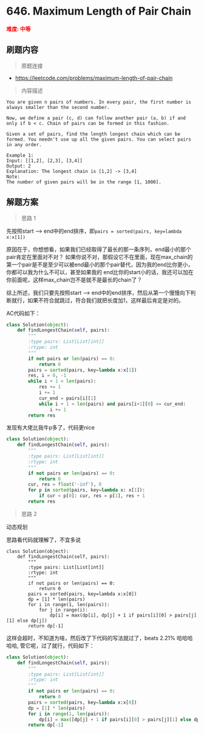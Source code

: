 #  646. Maximum Length of Pair Chain
**<font color=red>难度: 中等</font>**

## 刷题内容

> 原题连接

* https://leetcode.com/problems/maximum-length-of-pair-chain

> 内容描述

```
You are given n pairs of numbers. In every pair, the first number is always smaller than the second number.

Now, we define a pair (c, d) can follow another pair (a, b) if and only if b < c. Chain of pairs can be formed in this fashion.

Given a set of pairs, find the length longest chain which can be formed. You needn't use up all the given pairs. You can select pairs in any order.

Example 1:
Input: [[1,2], [2,3], [3,4]]
Output: 2
Explanation: The longest chain is [1,2] -> [3,4]
Note:
The number of given pairs will be in the range [1, 1000].
```

## 解题方案

> 思路 1

先按照start --> end中的end排序，即```pairs = sorted(pairs, key=lambda x:x[1])```

原因在于，你想想看，如果我们已经取得了最长的那一条序列，end最小的那个pair肯定在里面对不对？
如果你说不对，那假设它不在里面，现在max_chain的第一个pair是不是至少可以被end最小的那个pair替代，因为我的end比你更小，你都可以我为什么不可以，甚至如果我的
end比你的start小的话，我还可以加在你前面呢，这样max_chain岂不是就不是最长的chain了？

综上所述，我们只要先按照start --> end中的end排序，然后从第一个慢慢向下判断就行，如果不符合就跳过，符合我们就把长度加1，这样最后肯定是对的。

AC代码如下：


```python
class Solution(object):
    def findLongestChain(self, pairs):
        """
        :type pairs: List[List[int]]
        :rtype: int
        """
        if not pairs or len(pairs) == 0:
            return 0
        pairs = sorted(pairs, key=lambda x:x[1])
        res, i = 0, -1
        while i + 1 < len(pairs):
            res += 1
            i += 1
            cur_end = pairs[i][1]
            while i + 1 < len(pairs) and pairs[i+1][0] <= cur_end:
                i += 1
        return res
```

发现有大佬比我牛p多了，代码更nice

```python
class Solution(object):
    def findLongestChain(self, pairs):
        """
        :type pairs: List[List[int]]
        :rtype: int
        """
        if not pairs or len(pairs) == 0:
            return 0
        cur, res = float('-inf'), 0
        for p in sorted(pairs, key=lambda x: x[1]):
            if cur < p[0]: cur, res = p[1], res + 1
        return res
```




> 思路 2

动态规划

思路看代码就理解了，不宜多说



```
class Solution(object):
    def findLongestChain(self, pairs):
        """
        :type pairs: List[List[int]]
        :rtype: int
        """
        if not pairs or len(pairs) == 0:
            return 0
        pairs = sorted(pairs, key=lambda x:x[0])
        dp = [1] * len(pairs)
        for i in range(1, len(pairs)):
            for j in range(i):
                dp[i] = max(dp[i], dp[j] + 1 if pairs[i][0] > pairs[j][1] else dp[j])
        return dp[-1]
```
这样会超时，不知道为啥，然后改了下代码的写法就过了，beats 2.21% 哈哈哈哈哈, 管它呢，过了就行，代码如下：

```python
class Solution(object):
    def findLongestChain(self, pairs):
        """
        :type pairs: List[List[int]]
        :rtype: int
        """
        if not pairs or len(pairs) == 0:
            return 0
        pairs = sorted(pairs, key=lambda x:x[0])
        dp = [1] * len(pairs)
        for i in range(1, len(pairs)):
            dp[i] = max([dp[j] + 1 if pairs[i][0] > pairs[j][1] else dp[j] for j in range(i)])
        return dp[-1]
```


